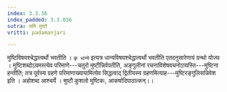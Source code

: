 ```yaml
---
index: 3.3.36
index_padded: 3.3.036
sutra: समि मुष्टौ
vritti: padamanjari

---
```

मुष्टिविषयश्चेद्धात्वर्थो भवतीति । `कृ धान्ये` इत्यत्र धान्यविषयश्चेद्धात्वर्थो भवतीति एतदनुसारेणायं ग्रन्थो योज्यः । मुष्टिशब्दोऽयमस्त्येव परिमाणे---चतुरो मुष्टीन्निर्वपतीति, अङ्गुलीनां रचनाविशेषवचनोऽप्यस्ति---मुष्टिना हन्तीति; तत्र पूर्वस्य ग्रहणे परिमाणाख्यायामित्येव सिद्धत्वाद् द्वितीयस्य ग्रहणमित्याह---मुष्टिरङ्गुलिसन्निवेश इति । अहोशब्द आश्चर्ये । मुष्टौ कुशलो मुष्टिकः, आकर्षादिपाठात्कन्।।
